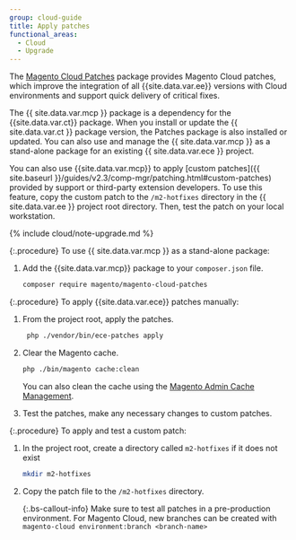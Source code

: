 ```yaml
---
group: cloud-guide
title: Apply patches
functional_areas:
  - Cloud
  - Upgrade
---
```

The [Magento Cloud Patches](https://github.com/magento/magento-cloud-patches) package
provides Magento Cloud patches, which improve the integration of all {{site.data.var.ee}} versions with Cloud environments and support quick delivery of critical fixes.

The {{ site.data.var.mcp }} package is a dependency for the {{site.data.var.ct}} package. When you install or update the {{ site.data.var.ct }} package version, the Patches package is also installed or updated. You can also use and manage the {{ site.data.var.mcp }} as a stand-alone package for an existing {{ site.data.var.ece }} project.

You can also use {{site.data.var.mcp}} to apply [custom patches]({{ site.baseurl }}/guides/v2.3/comp-mgr/patching.html#custom-patches) provided by support or third-party extension developers.  To use this feature,  copy the custom patch to the `/m2-hotfixes` directory in the {{ site.data.var.ee }} project root directory. Then, test the patch on your local workstation.

{% include cloud/note-upgrade.md %}

{:.procedure}
To use {{ site.data.var.mcp }} as a stand-alone package:

1. Add the {{site.data.var.mcp}} package to your `composer.json` file.

    ```bash
    composer require magento/magento-cloud-patches
    ```

{:.procedure}
To apply {{site.data.var.ece}} patches manually:

1. From the project root, apply the patches.

    ```bash
     php ./vendor/bin/ece-patches apply
    ```

1. Clear the Magento cache.

    ```bash
    php ./bin/magento cache:clean
    ```

    You can also clean the cache using the [Magento Admin Cache Management](http://docs.magento.com/m2/ee/user_guide/system/cache-management.html).

1. Test the patches, make any necessary changes to custom patches.

{:.procedure}
To apply and test a custom patch:

1. In the project root, create a directory called `m2-hotfixes` if it does not exist

    ```bash
    mkdir m2-hotfixes
    ```

1. Copy the patch file to the `/m2-hotfixes` directory.

    {:.bs-callout-info}
    Make sure to test all patches in a pre-production environment.  For Magento Cloud, new branches can be created with `magento-cloud environment:branch <branch-name>`
